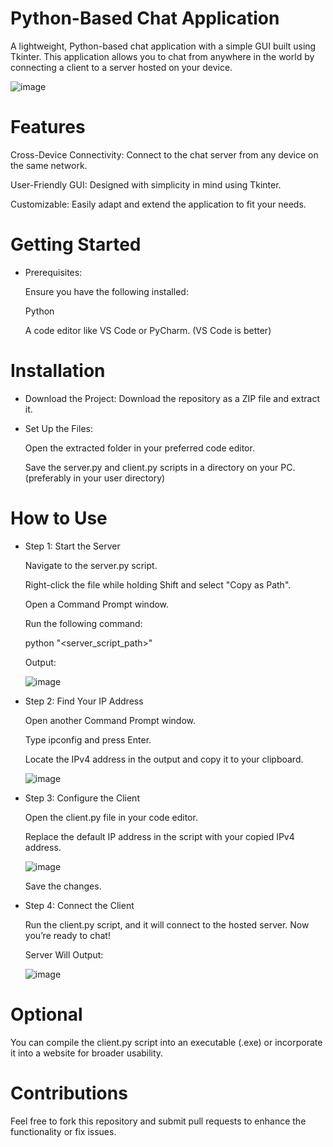 # Python-Based Chat Application

A lightweight, Python-based chat application with a simple GUI built using Tkinter. This application allows you to chat from anywhere in the world by connecting a client to a server hosted on your device.

![image](https://github.com/user-attachments/assets/fc24bc52-59d3-4734-b34c-6808114805c1)

# Features

Cross-Device Connectivity: Connect to the chat server from any device on the same network.

User-Friendly GUI: Designed with simplicity in mind using Tkinter.

Customizable: Easily adapt and extend the application to fit your needs.

# Getting Started

- Prerequisites: 

  Ensure you have the following installed:

    Python

    A code editor like VS Code or PyCharm. (VS Code is better)

# Installation

- Download the Project: Download the repository as a ZIP file and extract it.

- Set Up the Files:

    Open the extracted folder in your preferred code editor.

    Save the server.py and client.py scripts in a directory on your PC. (preferably in your user directory)

# How to Use

- Step 1: Start the Server

    Navigate to the server.py script.

    Right-click the file while holding Shift and select "Copy as Path".

    Open a Command Prompt window.

    Run the following command:

    python "<server_script_path>"

    Output:
  
    ![image](https://github.com/user-attachments/assets/4a250a7b-98c6-4337-a1e2-acb5046baecf)

- Step 2: Find Your IP Address 

    Open another Command Prompt window.

    Type ipconfig and press Enter.

    Locate the IPv4 address in the output and copy it to your clipboard.
  
    ![image](https://github.com/user-attachments/assets/f93e828d-8471-4f5b-a86b-ef431928b483)


- Step 3: Configure the Client

    Open the client.py file in your code editor.

    Replace the default IP address in the script with your copied IPv4 address.

    ![image](https://github.com/user-attachments/assets/4a8f4185-22bd-4e8a-a8d1-6c70f3972dfa)

    Save the changes.

- Step 4: Connect the Client

    Run the client.py script, and it will connect to the hosted server. Now you’re ready to chat!

    Server Will Output:
  
    ![image](https://github.com/user-attachments/assets/668869fc-572f-4282-92ed-db916b636411)

# Optional

You can compile the client.py script into an executable (.exe) or incorporate it into a website for broader usability.

# Contributions

Feel free to fork this repository and submit pull requests to enhance the functionality or fix issues.

